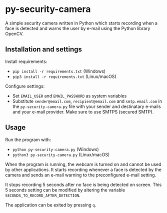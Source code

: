 # py-security-camera
A simple security camera written in Python which starts recording when a face is detected and warns the user by e-mail using the Python library OpenCV.

## Installation and settings
Install requirements:
  - ```pip install -r requirements.txt``` (Windows)
  - ```pip3 install -r requirements.txt``` (Linux/macOS)

Configure settings:
  - Set ```EMAIL_USER``` and ```EMAIL_PASSWORD``` as system variables
  - Substitute ```sender@email.com```, ```recipient@email.com``` and ```smtp.email.com``` in the ```py-security-camera.py``` file with your sender and destinatary e-mails and your e-mail provider. Make sure to use SMTPS (secured SMTP).

## Usage
Run the program with:
 - ```python py-security-camera.py``` (Windows)
 - ```python3 py-security-camera.py``` (Linux/macOS)

 When the program is running, the webcam is turned on and cannot be used by other applications. It starts recording whenever a face is detected by the camera and sends an e-mail warning to the preconfigured e-mail setting. 
 
 It stops recording 5 seconds after no face is being detected on screen. This 5 seconds setting can be modified by altering the variable ```SECONDS_TO_RECORD_AFTER_DETECTION```.
 
 The application can be exited by pressing ```q```.

